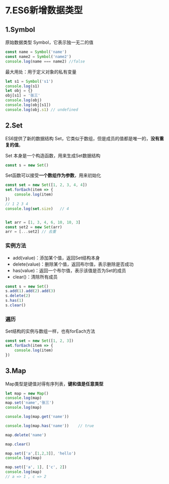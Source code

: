 # 7.ES6新增数据类型

## 1.Symbol

原始数据类型 Symbol，它表示独一无二的值

```javascript
const name = Symbol('name')
const name2 = Symbol('name2')
console.log(name === name2)	//false
```

最大用处：用于定义对象的私有变量

```javascript
let s1 = Symbol('s1')
console.log(s1)
let obj = {}
obj[s1] = '张三'
console.log(obj)
console.log(obj[s1])
console.log(obj.s1)	// undefined
```



## 2.Set

ES6提供了新的数据结构 Set，它类似于数组，但是成员的值都是唯一的，**没有重复的值**。

Set 本身是一个构造函数，用来生成Set数据结构

```javascript
const s = new Set()
```

Set函数可以接受**一个数组作为参数**，用来初始化

```javascript
const set = new Set([1, 2, 3, 4, 4])
set.forEach(item => {
    console.log(item)
})
// 1 2 3 4
console.log(set.size)	// 4


let arr = [1, 3, 4, 6, 10, 10, 3]
const set2 = new Set(arr)
arr = [...set2]	// 去重
```



### 实例方法

- add(value)：添加某个值，返回Set结构本身
- delete(value)：删除某个值，返回布尔值，表示删除是否成功
- has(value)：返回一个布尔值，表示该值是否为Set的成员
- clear()：清除所有成员

```javascript
const s = new Set()
s.add(1).add(2).add(3)
s.delete(2)
s.has(1)
s.clear()
```

### 遍历

Set结构的实例与数组一样，也有forEach方法

```javascript
const set = new Set([1, 2, 3])
set.forEach(item => {
	console.log(item)
})
```



## 3.Map

Map类型是键值对得有序列表，**键和值是任意类型**

```javascript
let map = new Map()
console.log(map)
map.set('name','张三')
console.log(map)

console.log(map.get('name'))

console.log(map.has('name'))	// true

map.delete('name')

map.clear()
```

```javascript
map.set(['a',[1,2,3]], 'hello')
console.log(map)

map.set(['a', 1], ['c', 2])
console.log(map)
// a => 1 , c => 2
```